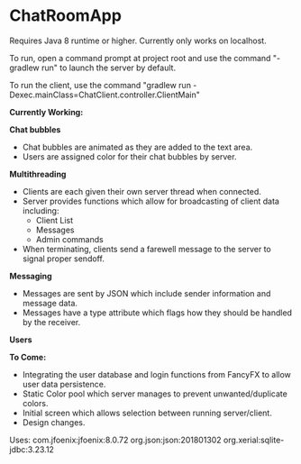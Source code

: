 # ChatRoomApp

Requires Java 8 runtime or higher.
Currently only works on localhost.

To run, open a command prompt at project root and use the command "-gradlew run" to launch the server by default.

To run the client, use the command "gradlew run -Dexec.mainClass=ChatClient.controller.ClientMain"

<b>Currently Working:</b>

<b>Chat bubbles</b>
- Chat bubbles are animated as they are added to the text area.
- Users are assigned color for their chat bubbles by server.

<b>Multithreading</b>
- Clients are each given their own server thread when connected.
- Server provides functions which allow for broadcasting of client data including:
  - Client List
  - Messages
  - Admin commands
 - When terminating, clients send a farewell message to the server to signal proper sendoff.

<b>Messaging</b>
- Messages are sent by JSON which include sender information and message data.
- Messages have a type attribute which flags how they should be handled by the receiver.

<b>Users</b>



<b>To Come:</b>
- Integrating the user database and login functions from FancyFX to allow user data persistence.
- Static Color pool which server manages to prevent unwanted/duplicate colors.
- Initial screen which allows selection between running server/client.
- Design changes.

Uses:
com.jfoenix:jfoenix:8.0.72
org.json:json:201801302
org.xerial:sqlite-jdbc:3.23.12

